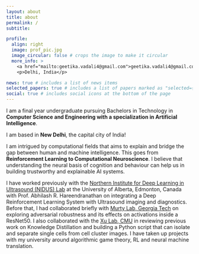 ```yaml
---
layout: about
title: about
permalink: /
subtitle:

profile:
  align: right
  image: prof_pic.jpg
  image_circular: false # crops the image to make it circular
  more_info: >
    <a href="mailto:geetika.vadali4@gmail.com">geetika.vadali4@gmail.com</a>
    <p>Delhi, India</p>

news: true # includes a list of news items
selected_papers: true # includes a list of papers marked as "selected={true}"
social: true # includes social icons at the bottom of the page
---
```


I am a final year undergraduate pursuing Bachelors in Technology in **Computer Science and Engineering with a specialization in Artificial Intelligence**. 

I am based in **New Delhi**, the capital city of India!

I am intrigued by computational fields that aims to explain and bridge the gap between human and machine intelligence. This goes from **Reinforcement Learning to Computational Neuroscience**. I believe that understanding the neural basis of cognition and behaviour can help us in building trustworthy and explainable AI systems. 

I have worked previously with the <a href="https://www.nidusai.ca/">Northern Institute for Deep Learning in Ultrasound (NIDUS) Lab</a> at the University of Alberta, Edmonton, Canada with Prof. Abhilash R. Hareendranathan on integrating a Deep Reinforcement Learning System with Ultrasound imaging and diagnostics. Before that, I had collaborated briefly with <a href="https://www.murtylab.com/">Murty Lab, Georgia Tech</a> on exploring adversarial robustness and its effects on activations inside a ResNet50. I also collaborated with the <a href="https://xulabs.github.io/">Xu Lab, CMU</a> in reviewing previous work on Knowledge Distillation and building a Python script that can isolate and separate single cells from cell cluster images. I have taken up projects with my university around algorithmic game theory, RL and neural machine translation. 